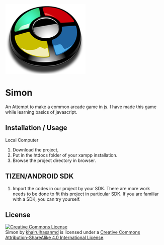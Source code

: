 <a rel="icon" href="https://github.com/khairulhasanmd/Simon"><img alt="Simon" style="border-width:0" src="https://raw.githubusercontent.com/khairulhasanmd/Simon/master/icon.png" /></a>

Simon
========================================
An Attempt to make a common arcade game in js. I have made this game while learning basics of javascript.


Installation / Usage
--------------------
Local Computer

1. Download the project,
2. Put in the htdocs folder of your xampp installation.
3. Browse the project directory in browser.

TIZEN/ANDROID SDK
--------------------
1. Import the codes in our project by your SDK.
There are more work needs to be done to fit this project in particular SDK. If you are familiar with a SDK, you can try yourself.

License
--------------------
<a rel="license" href="http://creativecommons.org/licenses/by-sa/4.0/"><img alt="Creative Commons License" style="border-width:0" src="https://i.creativecommons.org/l/by-sa/4.0/88x31.png" /></a><br /><span xmlns:dct="http://purl.org/dc/terms/" property="dct:title">Simon</span> by <a xmlns:cc="http://creativecommons.org/ns#" href="https://github.com/khairulhasanmd/Simon" property="cc:attributionName" rel="cc:attributionURL">khairulhasanmd</a> is licensed under a <a rel="license" href="http://creativecommons.org/licenses/by-sa/4.0/">Creative Commons Attribution-ShareAlike 4.0 International License</a>.
